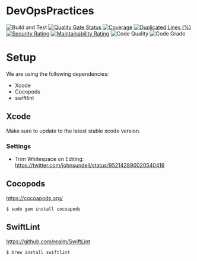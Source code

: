 # DevOpsPractices
![Build and Test](https://github.com/lucabelezal/DevOpsPractices/workflows/Build%20and%20Test/badge.svg?branch=master)
[![Quality Gate Status](https://sonarcloud.io/api/project_badges/measure?project=lucabelezal_DevOpsPractices&metric=alert_status)](https://sonarcloud.io/dashboard?id=lucabelezal_DevOpsPractices)
[![Coverage](https://sonarcloud.io/api/project_badges/measure?project=lucabelezal_DevOpsPractices&metric=coverage)](https://sonarcloud.io/dashboard?id=lucabelezal_DevOpsPractices)
[![Duplicated Lines (%)](https://sonarcloud.io/api/project_badges/measure?project=lucabelezal_DevOpsPractices&metric=duplicated_lines_density)](https://sonarcloud.io/dashboard?id=lucabelezal_DevOpsPractices)
[![Security Rating](https://sonarcloud.io/api/project_badges/measure?project=lucabelezal_DevOpsPractices&metric=security_rating)](https://sonarcloud.io/dashboard?id=lucabelezal_DevOpsPractices)
[![Maintainability Rating](https://sonarcloud.io/api/project_badges/measure?project=lucabelezal_DevOpsPractices&metric=sqale_rating)](https://sonarcloud.io/dashboard?id=lucabelezal_DevOpsPractices)
![Code Quality](https://www.code-inspector.com/project/17046/score/svg)
![Code Grade](https://www.code-inspector.com/project/17046/status/svg)

# Setup

We are using the following dependencies:

- Xcode
- Cocopods
- swiftlint

## Xcode

Make sure to update to the latest stable xcode version.

### Settings

- Trim Whitespace on Editing:  
  https://twitter.com/johnsundell/status/952142890020540416

## Cocopods

https://cocoapods.org/

```
$ sudo gem install cocoapods
```

## SwiftLint

https://github.com/realm/SwiftLint

```
$ brew install swiftlint
```
